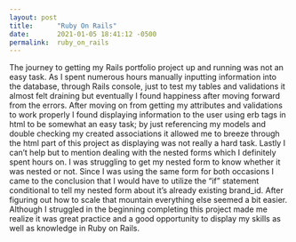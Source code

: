 ```yaml
---
layout: post
title:      "Ruby On Rails"
date:       2021-01-05 18:41:12 -0500
permalink:  ruby_on_rails
---
```


  The journey to getting my Rails portfolio project up and running was not an easy task. As I spent numerous hours manually inputting information into the database, through Rails console, just to test my tables and validations it almost felt draining but eventually I found happiness after moving forward from the errors.   After moving on from getting my attributes and validations to work properly I found displaying information to the user using erb tags in html to be somewhat an easy task; by just referencing my models and double checking my created associations it allowed me to breeze through the html part of this project as displaying was not really a hard task. Lastly I can’t help but to mention dealing with the nested forms which I definitely spent hours on. I was struggling to get my nested form to know whether it was nested or not. Since I was using the same form for both occasions I came to the conclusion that I would have to utilize the “if” statement conditional to tell my nested form about it’s already existing brand_id. After figuring out how to scale that mountain everything else seemed a bit easier. Although I struggled in the beginning completing this project made me realize it was great practice and a good opportunity to display my skills as well as knowledge in Ruby on Rails.
